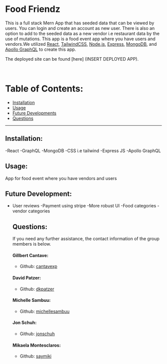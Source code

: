 # Food Friendz

  
<!-- summary -->
This is a full stack Mern App that has seeded data that can be viewed by users. You can login and create an account as new user. There is also an option to add to the seeded data as a new vendor i.e restaurant data by the use of mutations.
This app is a food event app where you have users and vendors.We utilized [React](https://reactjs.org/), [TailwindCSS](https://tailwindcss.com/), [Node.js](https://nodejs.org/en/), [Express](https://expressjs.com/), [MongoDB](https://www.mongodb.com/), and [Apollo GraphQL](https://www.apollographql.com/) to create this app.

 The deployed site can be found [here] (INSERT DEPLOYED APP).

  &nbsp;
  # Table of Contents:
  * [Installation](#installation)
  * [Usage](#usage)
  * [Future Developments](#future)
  * [Questions](#questions)
  
---
  ## Installation:
  -React
  -GraphQL
  -MongoDB
  -CSS i.e tailwind
  -Express JS
  -Apollo GraphQL

  ## Usage:
  App for food event where you have vendors and users


  ## Future Development:
- User reviews
-Payment using stripe
-More robust UI
-Food categories
-vendor categories





  
  ## Questions:
  If you need any further assistance, the contact information  of the group members is below.

  #### Gillbert Cantave: 
  * Github: [cantavexp](https://github.com/cantavexp)

  #### David Patzer: 
  * Github: [dkpatzer](https://github.com/dkpatzer)

  #### Michelle Sambuu: 
  * Github: [michellesambuu](https://github.com/michellesambuu)

  #### Jon Schuh: 
  * Github: [jonschuh](https://github.com/jonschuh)

  #### Mikaela Montesclaros: 
  * Github: [saymiki](https://github.com/saymiki)
  